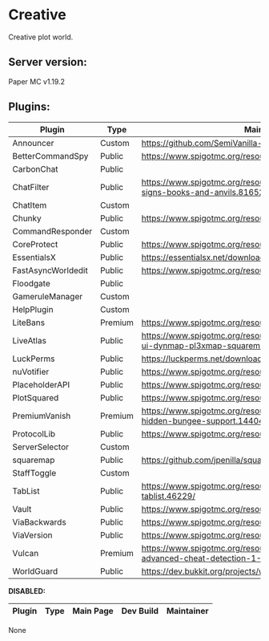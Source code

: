 # Creative

Creative plot world.

## Server version:

Paper MC v1.19.2

## Plugins:

Plugin                      |   Type   |  Main Page  | Dev Build | Maintainer
--------------------------- | -------- | ----------- | --------- | -------------
Announcer                   | Custom   | https://github.com/SemiVanilla-MC/Announcer | | Badbird
BetterCommandSpy            | Public   | https://www.spigotmc.org/resources/bettercommandspy.84030/ | | NA
CarbonChat                  | Public   | | https://github.com/Hexaoxide/Carbon | NA
ChatFilter                  | Public   | https://www.spigotmc.org/resources/chatfilter-filter-chat-signs-books-and-anvils.81652/ | | NA
ChatItem                    | Custom   | | https://github.com/SemiVanilla-MC/ChatItem | Destro
Chunky                      | Public   | https://www.spigotmc.org/resources/chunky.81534/ | | NA
CommandResponder            | Custom   | | https://github.com/SemiVanilla-MC/CommandResponder | Alen_Alex
CoreProtect                 | Public   | https://www.spigotmc.org/resources/coreprotect.8631/ | | NA
EssentialsX                 | Public   | https://essentialsx.net/downloads.html | | NA
FastAsyncWorldedit          | Public   | https://www.spigotmc.org/resources/fastasyncworldedit.13932/ | | NA
Floodgate                   | Public   | | https://github.com/GeyserMC/Floodgate/ | NA
GameruleManager             | Custom   | | https://github.com/SemiVanilla-MC/GameruleManager | Destro
HelpPlugin                  | Custom   | | https://github.com/SemiVanilla-MC/HelpPlugin | Badbird
LiteBans                    | Premium  | https://www.spigotmc.org/resources/litebans.3715/ | | NA
LiveAtlas                   | Public   | https://www.spigotmc.org/resources/liveatlas-alternative-map-ui-dynmap-pl3xmap-squaremap.86939/ | | NA
LuckPerms                   | Public   | https://luckperms.net/download | | NA
nuVotifier                  | Public   | https://www.spigotmc.org/resources/nuvotifier.13449/ | | NA
PlaceholderAPI              | Public   | https://www.spigotmc.org/resources/placeholderapi.6245/ | | NA
PlotSquared                 | Public   | https://www.spigotmc.org/resources/plotsquared-v6.77506/ | | NA
PremiumVanish               | Premium  | https://www.spigotmc.org/resources/premiumvanish-stay-hidden-bungee-support.14404/ | | NA
ProtocolLib                 | Public   | https://www.spigotmc.org/resources/protocollib.1997/ | https://ci.dmulloy2.net/job/ProtocolLib/lastSuccessfulBuild/ | NA
ServerSelector              | Custom   | | https://github.com/SemiVanilla-MC/ServerSelector | Badbird
squaremap                   | Public   | https://github.com/jpenilla/squaremap | https://jenkins.jpenilla.xyz/job/squaremap/ | NA
StaffToggle                 | Custom   | | https://github.com/SemiVanilla-MC/StaffToggle | Badbird
TabList                     | Public   | https://www.spigotmc.org/resources/animated-tab-tablist.46229/ | | NA
Vault                       | Public   | https://www.spigotmc.org/resources/vault.34315/ | | NA
ViaBackwards                | Public   | https://www.spigotmc.org/resources/viabackwards.27448/ | | NA
ViaVersion                  | Public   | https://www.spigotmc.org/resources/viaversion.19254/ | | NA
Vulcan                      | Premium  | https://www.spigotmc.org/resources/vulcan-anti-cheat-advanced-cheat-detection-1-7-1-18-1.83626/ | | NA
WorldGuard                  | Public   | https://dev.bukkit.org/projects/worldguard/files | https://builds.enginehub.org/job/worldguard | NA

**DISABLED:**

Plugin                      |   Type   |  Main Page  | Dev Build | Maintainer
--------------------------- | -------- | ----------- | --------- | -------------
None
